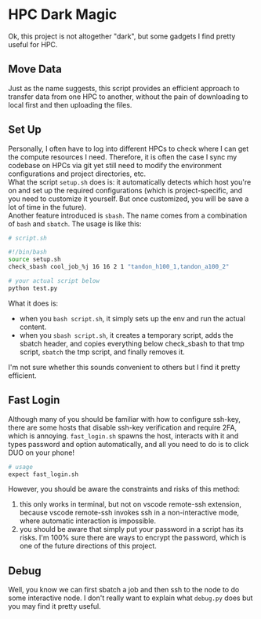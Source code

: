 # HPC Dark Magic

Ok, this project is not altogether "dark", but some gadgets I find pretty useful for HPC. 

## Move Data
Just as the name suggests, this script provides an efficient approach to transfer data from one HPC to another, without the pain of downloading to local first and then uploading the files.

## Set Up
Personally, I often have to log into different HPCs to check where I can get the compute resources I need. Therefore, it is often the case I sync my codebase on HPCs via git yet still need to modify the environment configurations and project directories, etc.  
What the script `setup.sh` does is: it automatically detects which host you're on and set up the required configurations (which is project-specific, and you need to customize it yourself. But once customized, you will be save a lot of time in the future).  
Another feature introduced is `sbash`. The name comes from a combination of `bash` and `sbatch`. The usage is like this:
```bash
# script.sh

#!/bin/bash
source setup.sh
check_sbash cool_job_%j 16 16 2 1 "tandon_h100_1,tandon_a100_2"

# your actual script below
python test.py
```
What it does is:
- when you `bash script.sh`, it simply sets up the env and run the actual content.
- when you `sbash script.sh`, it creates a temporary script, adds the sbatch header, and copies everything below check_sbash to that tmp script, `sbatch` the tmp script, and finally removes it.

I'm not sure whether this sounds convenient to others but I find it pretty efficient.

## Fast Login
Although many of you should be familiar with how to configure ssh-key, there are some hosts that disable ssh-key verification and require 2FA, which is annoying. `fast_login.sh` spawns the host, interacts with it and types password and option automatically, and all you need to do is to click DUO on your phone! 
```bash
# usage
expect fast_login.sh
``` 
However, you should be aware the constraints and risks of this method:
1. this only works in terminal, but not on vscode remote-ssh extension, because vscode remote-ssh invokes ssh in a non-interactive mode, where automatic interaction is impossible.
2. you should be aware that simply put your password in a script has its risks. I'm 100\% sure there are ways to encrypt the password, which is one of the future directions of this project.

## Debug
Well, you know we can first sbatch a job and then ssh to the node to do some interactive node. I don't really want to explain what `debug.py` does but you may find it pretty useful.